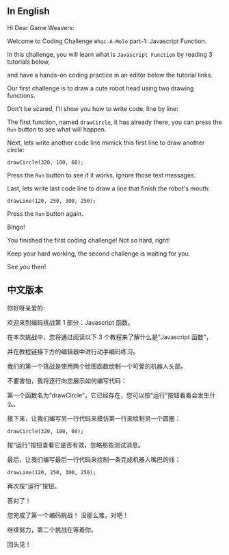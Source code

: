 ## In English

Hi Dear Game Weavers:

Welcome to Coding Challenge `Whac-A-Mole` part-1: Javascript Function.

In this challenge, you will learn what is `Javascript Function` by reading 3 tutorials below,

and have a hands-on coding practice in an editor below the tutorial links.

Our first challenge is to draw a cute robot head using two drawing functions.

Don't be scared, I'll show you how to write code, line by line:

The first function, named `drawCircle`, it has already there, you can press the `Run` button to see what will happen.

Next, lets write another code line mimick this first line to draw another circle:

```
drawCircle(320, 100, 60);
```

Press the `Run` button to see if it works, ignore those test messages.

Last, lets write last code line to draw a line that finish the robot's mouth:

```
drawLine(120, 250, 300, 250);
```

Press the `Run` button again. 

Bingo! 

You finished the first coding challenge! Not so hard, right!

Keep your hard working, the second challenge is waiting for you.

See you then!


## 中文版本


你好呀亲爱的:

欢迎来到编码挑战第 1 部分：Javascript 函数。

在本次挑战中，您将通过阅读以下 3 个教程来了解什么是“Javascript 函数”，

并在教程链接下方的编辑器中进行动手编码练习。

我们的第一个挑战是使用两个绘图函数绘制一个可爱的机器人头部。

不要害怕，我将逐行向您展示如何编写代码：

第一个函数名为“drawCircle”，它已经存在，您可以按“运行”按钮看看会发生什么。

接下来，让我们编写另一行代码来模仿第一行来绘制另一个圆圈：

````
drawCircle(320, 100, 60);
````

按“运行”按钮查看它是否有效，忽略那些测试消息。

最后，让我们编写最后一行代码来绘制一条完成机器人嘴巴的线：

````
drawLine(120, 250, 300, 250);
````

再次按“运行”按钮。

答对了！

您完成了第一个编码挑战！ 没那么难，对吧！

继续努力，第二个挑战在等着你。

回头见！